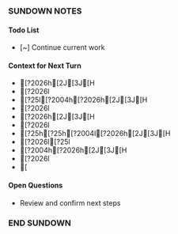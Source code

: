 ### SUNDOWN NOTES ###
<!-- CI: Amy-ci | Session: 20250926_114728 | Time: 2025-09-26T11:47:28.546192 -->

#### Todo List
- [~] Continue current work

#### Context for Next Turn
- [?2026h[2J[3J[H
- [?2026l
- [?25l[?2004h[?2026h[2J[3J[H
- [?2026l
- [?2026h[2J[3J[H
- [?2026l
- [?25h[?25h[?2004l[?2026h[2J[3J[H
- [?2026l[?25l
- [?2004h[?2026h[2J[3J[H
- [?2026l
- [

#### Open Questions
- Review and confirm next steps

### END SUNDOWN ###